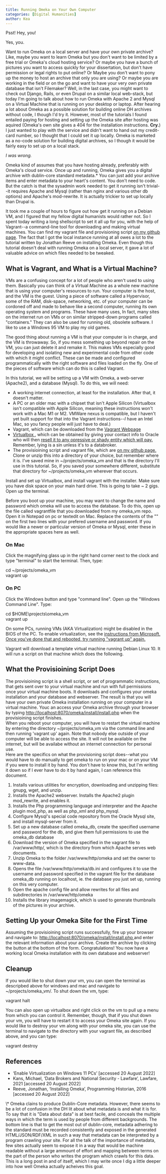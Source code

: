 ```yaml
---
title: Running Omeka on Your Own Computer
categories: [Digital Humanities]
author: Kea
---
```

<p>
Psst! Hey, you! </p>
<p>
Yes, you.
</p>
<p>
 Want to run Omeka on a local server and have your own private archive? Like, maybe you want to learn Omeka but you don't want to be limited by a free trial or Omeka's cloud hosting service? Or maybe you have a bunch of pictures you want to access quickly for your dissertation, but don't have permission or legal rights to put online? Or Maybe you don't want to pony up the money to host an archive that only you are using? Or maybe you are working in the field or on the go and want to have your very own private database that isn't Filemaker? Well, in the last case, you might want to check out Django, Rails, or even Drupal on a similar local web-stack, but today I'm going to talk about how to run Omeka with Apache 2 and Mysql on a Virtual Machine that is running on your desktop or laptop.
<!--more-->
After hearing a lot about Omeka as a possible solution for building online DH archives without code, I though I'd try it.  However, most of the tutorials I found entailed paying for hosting and setting up the Omeka site after hosting was aquired (Omeka's own site gives a 404 for the installation instructions. <strong>Cry.</strong>) I just wanted to play with the service and didn't want to hand out my credit-card number, so I thought that I could set it up locally. Omeka is marketed as a no-code solution for building digital archives, so I though it would be fairly easy to set up on a local stack.
</p>
<em> I was wrong. </em>
<p>
Omeka kind of assumes that you have hosting already, preferably with Omeka's cloud service. Once up and running, Omeka gives you a digital archive with dublin-core standard metadata.* You can just add your archive items and enter metadata to your heart's content. You don't need to code. But the catch is that the sysadmin work needed to get it running isn't trivial--it requires Apache and Mysql (rather than nginx and various other db options) and Apache's mod-rewrite. It
is actually trickier to set up locally than Drupal is.
</p>
<p>
It took me a couple of hours to figure out how get it running on a Debian VM, and I figured that my fellow digital humanists would rather not. So I spent today writing a long shellscript to set it all up for you, with the help of Vagrant--a command-line tool for downloading and making virtual machines. You can find my vagrant file and provisioning script  <a href="https://github.com/nanythemummy/omeka_vm"> on my github page</a>. The fact that I got the local instance running at all owes a lot to the tutorial written by Jonathan Reeve on installing Omeka. Even though this tutorial doesn't deal with running Omeka on a local server, it gave a lot of valuable advice on which files needed to be tweaked.
</p>
<h2>What is Vagrant, and What is a Virtual Machine? </h2>
<p>
VMs are a confusing concept for a lot of people who aren't used to using them. Basically you can think of a <em>V</em>irtual <em>M</em>achine as a whole new machine that is using your computer's resources to run. Your computer is the host, and the VM is the guest. Using a piece of software called a Hypervisor, some of the RAM, disk-space, networking, etc. of your computer can be cordoned off and made to behave like a second computer, running its own operating system and programs. These have many uses, In fact, many sites on the internet run on VMs or on similar stripped-down programs called "containers." They can also be used for running old, obsolete software. I like to use a Windows 95 VM to play my old games.
</p>
<p> The good thing about running a VM is that your computer is in charge, and the VM is throwaway. So, if you mess something up beyond repair on the VM, you can just delete it and remake it. This makes VMs especially good for developing and isolating new and experimental code from other code with which it might conflict.  These can be made and configured programmatically with the right software and files loaded on the fly. One of the pieces of software which can do this is called Vagrant.
</p>
<p> In this tutorial, we will be setting up a VM with Omeka, a web-server (Apache2), and a database (Mysql). To do this, we will need:
</p>
<ul>
    <li>A working internet connection, at least for the installation. After that, it doesn't matter.</li>
    <li> A PC or an older mac with a chipset that isn't Apple Silicon (Virtualbox isn't compatible with Apple Silicon, meaning these instructions won't work with a Mac M1 or M2. VMWare nexus is compatible, but I haven't yet built support for that into the Vagrant instructions--<em>I</em> have an Intel Mac, so you fancy people will just have to deal.)</li>
    <li> Vagrant, which can be downloaded from the <a href="https://www.vagrantup.com/downloads">Vagrant Webpage </a></li>
    <li><a href="https://www.virtualbox.org/"> Virtualbox </a>, which can be obtained by giving your contact info to Oracle who will then <a href="https://www.lawfareblog.com/data-brokers-and-national-security"> resell it to any opressive or shady entity which will pay.</a> Remember, lying is a sin unless it's to a databroker.</li>
    <li> The provisioining script and vagrant file, which are  <a href="https://github.com/nanythemummy/omeka_vm"> on my github page. </a> Clone or unzip this into a directory of your choice, but remember where it is. I've saved mine in ~/projects/omeka_vm and that is the directory I'll use in this tutorial. So, if you saved your somewhere different, substitute that directory for ~/projects/omeka_vm wherever that occurs.</li>
</ul>
<p>Install and set up Virtualbox, and install vagrant with the installer. Make sure you have disk space on your main hard drive. This is going to take ~ 2 gigs. Open up the terminal.</p> 
Before you boot up your machine, you may want to change the name and password which omeka will use to access the database. To do this, open up the file called vagrantfile that you downloaded from my omeka_vm repo. Open it in Notepad on pc or textedit on Mac. Replace the contents of the "" on the first two lines with your prefered username and password. If you would like a newer or particular version of Omeka or Mysql, enter these in the appropriate spaces here as well.
<h3> On Mac </h3>
<p>
Click the magnifying glass up in the right hand corner next to the clock and type "terminal" to start the terminal. Then, type:
</p>
<p>
cd ~/projects/omeka_vm <br>
vagrant up
</p>
<h3> On PC </h3>
Click the Windows button and type "command line". Open up the "Windows Command Line". Type:
<p>
cd $HOME\projects\omeka_vm <br>
vagrant up
</p> 
<p>
On some PCs, running VMs (AKA Virtualization) might be disabled in the BIOS of the PC. To enable virtualization, see the <a href="https://support.microsoft.com/en-us/windows/enable-virtualization-on-windows-11-pcs-c5578302-6e43-4b4b-a449-8ced115f58e1"> instructions from Microsoft. Once you've done that and rebooted, try running "vagrant up" again. </a> 
</p>
Vagrant will download a template virtual machine running Debian Linux 10. It will run a script on that machine which does the following.
<h2>What the Provisioining Script Does</h2>
The provisioining script is a shell script, or set of programmatic instructions, that gets sent over to your virtual machine and run with full permissions once your virtual machine boots. It downloads and configures your omeka installation and your database and webserver. The result is that you will have your own private Omeka installation running on your computer in a virtual machine. Youc an access your Omeka archive through your browser by typing <a href="http://localhost:8070/omeka/install/install.php">http://localhost:8070/omeka/install/install.php</a> when the provisioining script finishes. <br>
When you reboot your computer, you will have to restart the virtual machine by entering the directory ~/projects/omeka_vm via the command line and then running 'vagrant up' again. Note that nobody else outside of your computer will be able to access the site. It will not be available on the internet, but will be availabe without an internet connection for personal use. <br>
Here are the specifics on what the provisioning script does--what you would have to do manually to get omeka to run on your mac or on your VM if you were to install it by hand. You don't have to know this, but I'm writing it down so if I ever have to do it by hand again, I can reference this document.
<ol>
    <li> Installs various utilities for encryption, downloading and unzipping files: gnupg, wget, and unzip.</li>
    <li> Installs the Apache2 webserver. Installs the Apache2 plugin mod_rewrite, and enables it. </li>
    <li> Installs the Php programming language and interpreter and the Apache plugin mod_php, as well as php_xml and php_mysql.</li>
    <li> Configure  Mysql's special code repository from the Oracle Mysql site, and install mysql-server from it. </li>
    <li> Set up a new database called omeka_db, create the specified username and password for the db, and give them full permissions to use the omeka_db database</li>
    <li> Download the version of Omeka specified in the vagrant file to /var/www/http/, which is the directory from which Apache serves web documents. </li>
    <li> Unzip Omeka to the folder /var/www/http/omeka and set the owner to www-data.</li>
    <li> Opens the file /var/www/http/omeka/db.ini and configures it to use the username and password specified in the vagrant file for the database omeka_db running on localhost, ie. the database you just set up, running on this very computer. </li>
    <li>Open the apache config file and allow rewrites for all files and subdirectories in /var/www/http/omeka</li>
    <li> Installs the library imagemagick, which is used to generate thumbnails of the pictures in your archive. </li>
</ol>
<h2> Setting Up your Omeka Site for the First Time </h2>
Assuming the provisioining script runs successfully,  fire up your browser and navigate to: <a href="http://localhost:8070/omeka/install/install.php"> http://localhost:8070/omeka/install/install.php </a> and enter the relevant information about your archive. Create the archive by clicking the button at the bottom of the form. Congratulations! You now have a working local Omeka installation with its own database and webserver!

<h2> Cleanup </h2>
If you would like to shut down your vm, you can open the terminal as descripbed above for windows and mac and navigate to ~/projects/omeka_vm/. To shut down the vm, type:
<p>
vagrant halt
</p>
<p>
You can also open up virtualbox and right click on the vm to pull up a menu from which you can control it. Remember, though, that if you shut down your vm, you will have to restart it to access your Omeka site again. If you would like to destroy your vm along with your omeka site, you can use the terminal to navigate to the directory with your vagrant file, as described above, and you can type:
</p>
<p>
vagrant destroy
</p>

<h2>References</h2>
<ul>
    <li>
    ‘Enable Virtualization on Windows 11 PCs’ <a href="https://support.microsoft.com/en-us/windows/enable-virtualization-on-windows-11-pcs-c5578302-6e43-4b4b-a449-8ced115f58e1"> <https://support.microsoft.com/en-us/windows/enable-virtualization-on-windows-11-pcs-c5578302-6e43-4b4b-a449-8ced115f58e1></a> [accessed 20 August 2022]
    </li>
    <li>
    Kans, Michael, ‘Data Brokers and National Security - Lawfare’, Lawfare, 2021 <a href="https://www.lawfareblog.com/data-brokers-and-national-security"> <https://www.lawfareblog.com/data-brokers-and-national-security></a> [accessed 20 August 2022]
    </li>
    <li>
    Reeve, Jonathan, ‘Installing Omeka’, Programming Historian, 2016 <a href="https://programminghistorian.org/en/lessons/installing-omeka"> <https://programminghistorian.org/en/lessons/installing-omeka> </a> [accessed 20 August 2022]
    </li>
</ul>
\* Omeka clains to produce Dublin-Core metadata. However, there seems to be a lot of confusion in the DH lit about what metadata is and what it is for. To say that it is "Data about data" is at best facile, and conceals the multiple ways in which the term is used by people from different backgrounds. The bottom line is that to get the most out of dublin-core, metadata adhering to the standard must be recorded consistently and exposed in the generated HTML/JSON/RDF/XML in such a way that metadata can be interpreted by a program crawling your site. For all the talk of the importance of metadata, few sites actually seem to expose it in a way that would be machine readable without a large ammount of effort and mapping between terms on the part of the person who writes the program which crawls for this data. This is a long post in and of itself, which I may write once I dig a little deeper into how well Omeka actually acheives this goal.